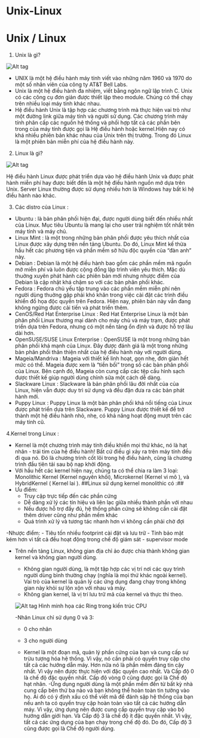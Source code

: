 # Unix-Linux
Unix / Linux
============

  1. Unix là gì?

![Alt tag](https://user-images.githubusercontent.com/68736233/88461411-6c5eef80-cecd-11ea-9101-526927762a34.png)

 - UNIX là một hệ điều hành máy tính viết vào những năm 1960 và 1970 do một số nhân viên của công ty AT&T Bell Labs.
 - Unix là một hệ điều hành đa nhiệm, viết bằng ngôn ngữ lập trình C. Unix có các công cụ đơn giản được thiết lập theo module. Chúng có thể chạy trên nhiều loại máy tính khác nhau.
 - Hệ điều hành Unix là tập hợp các chương trình mà thực hiện vai trò như một đường link giữa máy tính và người sử dụng. Các chương trình máy tính phân cấp các nguồn hệ thống và phối hợp tất cả các phần bên trong của máy tính được gọi là Hệ điều hành hoặc kernel.Hiện nay có khá nhiều phiên bản khác nhau của Unix trên thị trường. Trong đó Linux là một phiên bản miễn phí của hệ điều hành này.

  2. Linux là gì?

![Alt tag](https://user-images.githubusercontent.com/68736233/88461437-b0ea8b00-cecd-11ea-999d-b7b0d3938c5f.png)

 Hệ điều hành Linux được phát triển dựa vào hệ điều hành Unix và được phát hành miễn phí hay được biết đến là một hệ điều hành nguồn mở dựa trên Unix.  Server Linux thường được sử dụng nhiều hơn là Windows hay bất kì hệ điều hành nào khác.

  3. Các distro của Linux :

  - Ubuntu : là bản phân phối hiện đại, được người dùng biết đến nhiều nhất của Linux. Mục tiêu Ubuntu là mang lại cho user trải nghiệm tốt nhất trên máy tính và máy chủ.
  - Linux Mint : là một trong những bản phân phối được yêu thích nhất của Linux được xây dựng trên nền tảng Ubuntu. Do đó, Linux Mint kế thừa hầu hết các phương tiện và phần mềm sở hữu độc quyền của “đàn anh” này.
  - Debian : Debian là một hệ điều hành bao gồm các phần mềm mã nguồn mở miễn phí và luôn được cộng đồng lập trình viên yêu thích. Mặc dù thuờng xuyên phát hành các phiên bản mới nhưng nhược điểm của Debian là cập nhật khá chậm so với các bản phân phối khác.
  - Fedora : Fedora chủ yếu tập trung vào các phần mềm miễn phí nên người dùng thuờng gặp phải khó khăn trong việc cài đặt các trình điều khiển đồ họa độc quyền trên Fedora. Hiện nay, phiên bản này vẫn đang không ngừng được cải tiến và phát triển thêm.
  - CenOS/Red Hat Enterprise Linux : Red Hat Enterprise Linux là một bản phân phối Linux thương mại dành cho máy chủ và máy trạm, được phát triển dựa trên Fedora, nhưng có một nền tảng ổn định và được hỗ trợ lâu dài hơn.
  - OpenSUSE/SUSE Linux Enterprise : OpenSUSE là một trong những bản phân phối khá mạnh của Linux. Đây được đánh giá là một trong những bản phân phối thân thiện nhất của hệ điều hành này với người dùng.
  - Mageia/Mandriva : Mageia với thiết kế linh hoạt, gọn nhẹ, đơn giản hết mức có thể. Mageia được xem là “tiền bối” trong số các bản phân phối của Linux. Bên cạnh đó, Mageia còn cung cấp các tệp cấu hình sạch được thiết kế giúp người dùng chỉnh sửa một cách dễ dàng.
  - Slackware Linux : Slackware là bản phân phối lâu đời nhất của của Linux, hiện vẫn được duy trì sử dụng và đều đặn đưa ra các bản phát hành mới.
  - Puppy Linux : Puppy Linux là một bản phân phối khá nổi tiếng của Linux được phát triển dựa trên Slackware. Puppy Linux được thiết kế để trở thành một hệ điều hành nhỏ, nhẹ, có khả năng hoạt động mượt trên các máy tính cũ.

  4.Kernel trong Linux :
  - Kernel là một chương trình máy tính điều khiển mọi thứ khác, nó là hạt nhân - trái tim của hệ điều hành! Bất cứ điều gì xảy ra trên máy tính đều đi qua nó. Đó là chương trình cốt lõi trong hệ điều hành, cũng là chương trình đầu tiên tải sau bộ nạp khởi động. 
  - Với hầu hết các kernel hiện nay, chúng ta có thể chia ra làm 3 loại: Monolithic Kernel (Kernel nguyên khối), Microkernel (Kernel vi mô ), và HybridKernel ( Kernel lai ).
   ##Linux sử dụng kernel monolithic có :##
   - Ưu điểm:
     - Truy cập trực tiếp đến các phần cứng
     - Dễ dàng xử lý các tín hiệu và liên lạc giữa nhiều thành phần với nhau
     - Nếu được hỗ trợ đầy đủ, hệ thống phần cứng sẽ không cần cài đặt thêm driver cũng như phần mềm khác
     - Quá trình xử lý và tương tác nhanh hơn vì không cần phải chờ đợi

   -Nhược điểm:
     - Tiêu tốn nhiều footprint cài đặt và lưu trữ
     - Tính bảo mật kém hơn vì tất cả đều hoạt động trong chế độ giám sát - supervisor mode

 - Trên nền tảng Linux, không gian địa chỉ ảo được chia thành không gian kernel và không gian người dùng.
   - Không gian người dùng, là một tập hợp các vị trí nơi các quy trình người dùng bình thường chạy (nghĩa là mọi thứ khác ngoài kernel). Vai trò của kernel là quản lý các ứng dụng đang chạy trong không gian này khỏi sự lộn xộn với nhau và máy.
   - Không gian kernel, là vị trí lưu trữ mã của kernel và thực thi theo.
   
   ![Alt tag](https://user-images.githubusercontent.com/68736233/88463418-dd59d380-cedc-11ea-956e-f7f96b90c403.png)
    Hình minh họa các Ring trong kiến trúc CPU

   -Nhân Linux chỉ sử dụng 0 và 3:

     - 0 cho nhân
     - 3 cho người dùng

   - Kernel là một đoạn mã, quản lý phần cứng của bạn và cung cấp sự trừu tượng hóa hệ thống. Vì vậy, nó cần phải có quyền truy cập cho tất cả các hướng dẫn máy. Hơn nữa nó là phần mềm đáng tin cậy nhất. Vì vậy nên được thực hiện với đặc quyền cao nhất. Và Cấp độ 0 là chế độ đặc quyền nhất. Cấp độ vòng 0 cũng được gọi là Chế độ hạt nhân.
   -Ứng dụng người dùng là một phần mềm đến từ bất kỳ nhà cung cấp bên thứ ba nào và bạn không thể hoàn toàn tin tưởng vào họ. Ai đó có ý định xấu có thể viết mã để đánh sập hệ thống của bạn nếu anh ta có quyền truy cập hoàn toàn vào tất cả các hướng dẫn máy. Vì vậy, ứng dụng nên được cung cấp quyền truy cập vào bộ hướng dẫn giới hạn. Và Cấp độ 3 là chế độ ít đặc quyền nhất. Vì vậy, tất cả các ứng dụng của bạn chạy trong chế độ đó. Do đó, Cấp độ 3 cũng được gọi là Chế độ người dùng.

